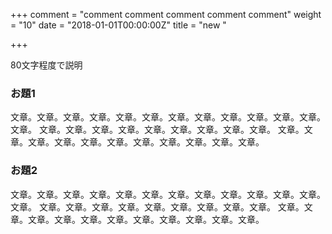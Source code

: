 +++
comment = "comment comment comment comment comment"
weight = "10"
date = "2018-01-01T00:00:00Z"
title = "new "

+++

80文字程度で説明


### お題1

文章。文章。文章。文章。文章。文章。文章。文章。文章。文章。文章。文章。文章。 
文章。文章。文章。文章。文章。文章。文章。文章。文章。 
文章。文章。文章。文章。文章。文章。文章。文章。文章。文章。文章。

### お題2

文章。文章。文章。文章。文章。文章。文章。文章。文章。文章。文章。文章。文章。 
文章。文章。文章。文章。文章。文章。文章。文章。文章。 
文章。文章。文章。文章。文章。文章。文章。文章。文章。文章。文章。









